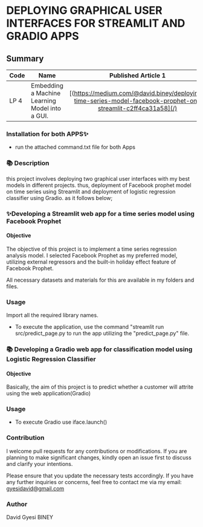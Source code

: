 # DEPLOYING GRAPHICAL USER INTERFACES FOR STREAMLIT AND GRADIO APPS

## Summary
| Code      | Name        | Published Article 1 | Published Article 2 |
|-----------|-------------|:-------------:|------:|
| LP 4 | Embedding a Machine Learning Model into a GUI.  |  [(https://medium.com/@david.biney/deploying-time-series-model-facebook-prophet-on-streamlit-c2ff4ca31a58](/) | [https://medium.com/@david.biney/customer-churn-prediction-using-web-app-gradio-for-vodafone-group-8c8ec7803f](/) |

### Installation for both  APPS✨
- run the attached command.txt file for both Apps

 ### 📚 **Description** 

this project involves deploying two graphical user interfaces with my best models in different projects. thus, deployment of Facebook prophet model on time series using Streamlit and deployment of logistic regression classifier using Gradio. as it follows below; 

### ✨Developing a Streamlit web app for a time series model using Facebook Prophet 
#### Objective
The objective of this project is to implement a time series regression analysis model. I selected Facebook Prophet as my preferred model, utilizing external regressors and the built-in holiday effect feature of Facebook Prophet.

All necessary datasets and materials for this are available in my folders and files.

### Usage
Import all the required library names.

- To execute the application, use the command "streamlit run src/predict_page.py 
 to run the app utilizing the "predict_page.py" file.

### 📚 Developing a Gradio web app for classification model using Logistic Regression Classifier 

#### Objective
Basically, the aim of this project is to predict whether a customer will attrite using the web application(Gradio)

### Usage
- To execute Gradio use iface.launch()

### Contribution
I welcome pull requests for any contributions or modifications. If you are planning to make significant changes, kindly open an issue first to discuss and clarify your intentions.

Please ensure that you update the necessary tests accordingly. If you have any further inquiries or concerns, feel free to contact me via my email: gyesidavid@gmail.com
### Author
David Gyesi BINEY

